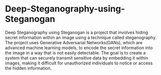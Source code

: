 # Deep-Steganography-using-Steganogan
Deep Steganography using Steganogan is a project that involves hiding secret information within an image using a technique
called steganography. The project uses Generative Adversarial Networks(GANs), which are advanced machine learning models, to encode the secret information into the image in a way that is not easily detectable. The goal is to create a system that can securely transmit sensitive data by embedding it within images, making it difficult for unauthorized individuals to notice or access the hidden information.



